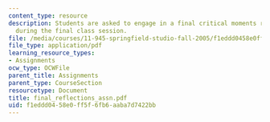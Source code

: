 ```yaml
---
content_type: resource
description: Students are asked to engage in a final critical moments reflection session
  during the final class session.
file: /media/courses/11-945-springfield-studio-fall-2005/f1eddd0458e0ff5f6fb6aaba7d7422bb_final_reflections_assn.pdf
file_type: application/pdf
learning_resource_types:
- Assignments
ocw_type: OCWFile
parent_title: Assignments
parent_type: CourseSection
resourcetype: Document
title: final_reflections_assn.pdf
uid: f1eddd04-58e0-ff5f-6fb6-aaba7d7422bb
---
```

